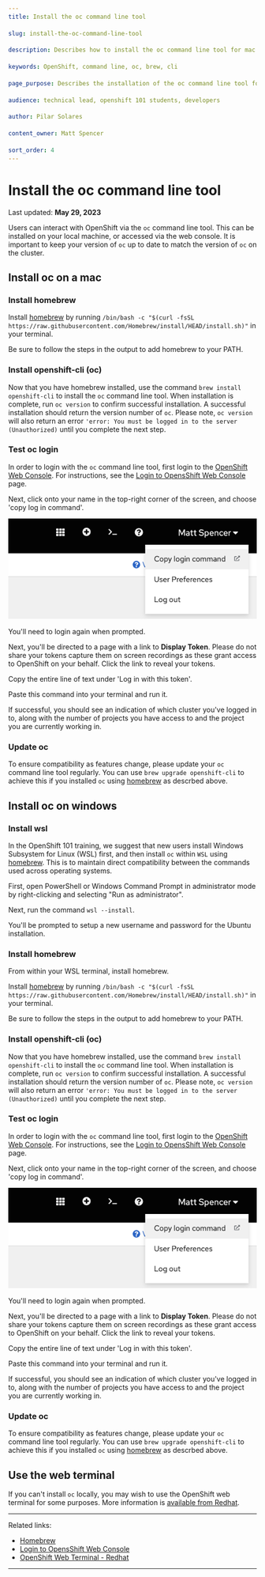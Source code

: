 ```yaml
---
title: Install the oc command line tool

slug: install-the-oc-command-line-tool

description: Describes how to install the oc command line tool for mac and windows 

keywords: OpenShift, command line, oc, brew, cli

page_purpose: Describes the installation of the oc command line tool for users preparing to use OpenShift 

audience: technical lead, openshift 101 students, developers

author: Pilar Solares 

content_owner: Matt Spencer 

sort_order: 4
---
```


# Install the oc command line tool
Last updated: **May 29, 2023**

Users can interact with OpenShift via the `oc` command line tool. This can be installed on your local machine, or accessed via the web console. It is important to keep your version of `oc` up to date to match the version of `oc` on the cluster. 

## Install oc on a mac

### Install homebrew

Install [homebrew](https://brew.sh/) by running `/bin/bash -c "$(curl -fsSL https://raw.githubusercontent.com/Homebrew/install/HEAD/install.sh)"` in your terminal. 

Be sure to follow the steps in the output to add homebrew to your PATH. 

### Install openshift-cli (oc)

Now that you have homebrew installed, use the command `brew install openshift-cli` to install the `oc` command line tool. When installation is complete, run `oc version` to confirm successful installation. A successful installation should return the version number of `oc`. Please note, `oc version` will also return an error `'error: You must be logged in to the server (Unauthorized)` until you complete the next step. 

### Test oc login

In order to login with the `oc` command line tool, first login to the [OpenShift Web Console](https://console.apps.silver.devops.gov.bc.ca/). For instructions, see the [Login to OpensShift Web Console](/login-to-openshift) page. 

Next, click onto your name in the top-right corner of the screen, and choose 'copy log in command'. 

![Copy login command in menu OpenShift Web Console ](../../images/copy-login-command.png)

You'll need to login again when prompted.

Next, you'll be directed to a page with a link to **Display Token**. Please do not share your tokens capture them on screen recordings as these grant access to OpenShift on your behalf. Click the link to reveal your tokens.

Copy the entire line of text under 'Log in with this token'.

Paste this command into your terminal and run it.

If successful, you should see an indication of which cluster you've logged in to, along with the number of projects you have access to and the project you are currently working in.

### Update oc

To ensure compatibility as features change, please update your `oc` command line tool regularly. You can use `brew upgrade openshift-cli` to achieve this if you installed `oc` using [homebrew](https://brew.sh/) as descrbed above. 

<!-- ### Video demo  I'll comment this out until the video is ready-->

## Install oc on windows

### Install wsl 

In the OpenShift 101 training, we suggest that new users install Windows Subsystem for Linux (WSL) first, and then install `oc` within `WSL` using [homebrew](https://brew.sh/). This is to maintain direct compatibility between the commands used across operating systems. 

First, open PowerShell or Windows Command Prompt in administrator mode by right-clicking and selecting "Run as administrator".

Next, run the command `wsl --install`. 

You'll be prompted to setup a new username and password for the Ubuntu installation. 
### Install homebrew

From within your WSL terminal, install homebrew. 

Install [homebrew](https://brew.sh/) by running `/bin/bash -c "$(curl -fsSL https://raw.githubusercontent.com/Homebrew/install/HEAD/install.sh)"` in your terminal. 

Be sure to follow the steps in the output to add homebrew to your PATH. 

### Install openshift-cli (oc)

Now that you have homebrew installed, use the command `brew install openshift-cli` to install the `oc` command line tool. When installation is complete, run `oc version` to confirm successful installation. A successful installation should return the version number of `oc`. Please note, `oc version` will also return an error `'error: You must be logged in to the server (Unauthorized)` until you complete the next step. 


### Test oc login

In order to login with the `oc` command line tool, first login to the [OpenShift Web Console](https://console.apps.silver.devops.gov.bc.ca/). For instructions, see the [Login to OpensShift Web Console](/login-to-openshift) page. 

Next, click onto your name in the top-right corner of the screen, and choose 'copy log in command'. 

![Copy login command in menu OpenShift Web Console ](../../images/copy-login-command.png)

You'll need to login again when prompted.

Next, you'll be directed to a page with a link to **Display Token**. Please do not share your tokens capture them on screen recordings as these grant access to OpenShift on your behalf. Click the link to reveal your tokens.

Copy the entire line of text under 'Log in with this token'.

Paste this command into your terminal and run it.

If successful, you should see an indication of which cluster you've logged in to, along with the number of projects you have access to and the project you are currently working in.

### Update oc

To ensure compatibility as features change, please update your `oc` command line tool regularly. You can use `brew upgrade openshift-cli` to achieve this if you installed `oc` using [homebrew](https://brew.sh/) as descrbed above. 

<!-- ### Video demo  I'll comment this out until the video is ready-->

## Use the web terminal

If you can't install `oc` locally, you may wish to use the OpenShift web terminal for some purposes. More information is [available from Redhat](https://docs.openshift.com/container-platform/4.8/web_console/odc-about-web-terminal.html#odc-using-web-terminal_odc-about-web-terminal). 

---

Related links:

- [Homebrew](https://brew.sh/)
- [Login to OpensShift Web Console](/login-to-openshift) 
- [OpenShift Web Terminal - Redhat](https://docs.openshift.com/container-platform/4.8/web_console/odc-about-web-terminal.html#odc-using-web-terminal_odc-about-web-terminal)

---
